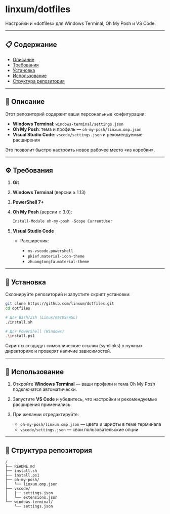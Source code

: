 # linxum/dotfiles

Настройки и «dotfiles» для Windows Terminal, Oh My Posh и VS Code.

---

## 📋 Содержание

* [Описание](#-описание)
* [Требования](#-требования)
* [Установка](#-установка)
* [Использование](#-использование)
* [Структура репозитория](#-структура-репозитория)

---

## 📝 Описание

Этот репозиторий содержит ваши персональные конфигурации:

* **Windows Terminal**: `windows-terminal/settings.json`
* **Oh My Posh**: тема и профиль — `oh-my-posh/linxum.omp.json`
* **Visual Studio Code**: `vscode/settings.json` и рекомендуемые расширения

Это позволит быстро настроить новое рабочее место «из коробки».

---

## ⚙️ Требования

1. **Git**
2. **Windows Terminal** (версии ≥ 1.13)
3. **PowerShell 7+**
4. **Oh My Posh** (версии ≥ 3.0):

   ```powershell
   Install-Module oh-my-posh -Scope CurrentUser
   ```
5. **Visual Studio Code**

   * Расширения:

     * `ms-vscode.powershell`
     * `pkief.material-icon-theme`
     * `zhuangtongfa.material-theme`

---

## 🚀 Установка

Склонируйте репозиторий и запустите скрипт установки:

```bash
git clone https://github.com/linxum/dotfiles.git
cd dotfiles

# Для Bash/Zsh (Linux/macOS/WSL)
./install.sh

# Для PowerShell (Windows)
.\install.ps1
```

Скрипты создадут символические ссылки (symlinks) в нужных директориях и проверят наличие зависимостей.

---

## 🎯 Использование

1. Откройте **Windows Terminal** — ваши профили и тема Oh My Posh подключатся автоматически.
2. Запустите **VS Code** и убедитесь, что настройки и рекомендуемые расширения применились.
3. При желании отредактируйте:

   * `oh-my-posh/linxum.omp.json` — цвета и шрифты в теме терминала
   * `vscode/settings.json` — свои пользовательские опции

---

## 📂 Структура репозитория

```
/
├── README.md
├── install.sh
├── install.ps1
├── oh-my-posh/
│   └── linxum.omp.json
├── vscode/
│   ├── settings.json
│   └── extensions.json
└── windows-terminal/
    └── settings.json
```
